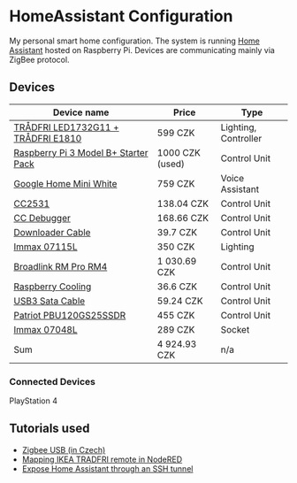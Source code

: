# HomeAssistant Configuration
My personal smart home configuration. The system is running [Home Assistant](https://www.home-assistant.io/) hosted on Raspberry Pi. Devices are communicating mainly via ZigBee protocol.

## Devices
| Device name | Price | Type |
| --- | --- | --- |
| [TRÅDFRI LED1732G11 + TRÅDFRI E1810](https://www.ikea.com/cz/cs/p/tradfri-sada-na-dalkove-ovladani-bile-spektrum-20406570/) | 599 CZK | Lighting, Controller |
| [Raspberry Pi 3 Model B+ Starter Pack](https://sg.element14.com/raspberry-pi/rpi3-modbp-starter/starter-kit-raspberry-pi-3-model/dp/2848199) | 1000 CZK (used) | Control Unit |
| [Google Home Mini White](https://www.mironet.cz/google-home-mini-white-chytry-reproduktor-s-mikrofonem-wifi+dp363449/) | 759 CZK | Voice Assistant |
| [CC2531](https://www.aliexpress.com/item/4000059514865.html) | 138.04 CZK | Control Unit |
| [CC Debugger](https://www.aliexpress.com/item/32813122315.html) | 168.66 CZK | Control Unit |
| [Downloader Cable](https://www.aliexpress.com/item/32853531081.html) | 39.7 CZK | Control Unit |
| [Immax 07115L](https://www.immax.cz/immax-neo-smart-zarovka-led-e27-9w-rgb-cct-barevna-a-bila-stmivatelna-zigbee-3-0.html) | 350 CZK | Lighting |
| [Broadlink RM Pro RM4](https://www.aliexpress.com/item/32793393049.html) | 1 030.69 CZK | Control Unit |
| [Raspberry Cooling](https://www.aliexpress.com/item/32945772706.html) | 36.6 CZK | Control Unit |
| [USB3 Sata Cable](https://www.aliexpress.com/item/4000966208077.html) | 59.24 CZK | Control Unit |
| [Patriot PBU120GS25SSDR](https://www.mironet.cz/patriot-burst-120gb-25quot-sata-iii-tlc-r-560mbps-w540-mbps-iops-50k-40k-mtbf-2mh-3y+dp352013/) | 455 CZK | Control Unit |
| [Immax 07048L](https://www.alza.cz/immax-neo-smart-zasuvka-d5569071.htm) | 289 CZK | Socket |
| Sum | 4 924.93 CZK | n/a | 

### Connected Devices
PlayStation 4

## Tutorials used
* [Zigbee USB (in Czech)](https://www.youtube.com/watch?v=44rLBgWpdgg)
* [Mapping IKEA TRADFRI remote in NodeRED](https://notenoughtech.com/home-automation/mapping-ikea-tradfri-remote-in-nodered/)
* [Expose Home Assistant through an SSH tunnel](https://carly.be/expose-home-assistant-through-ssh-tunnel/)
